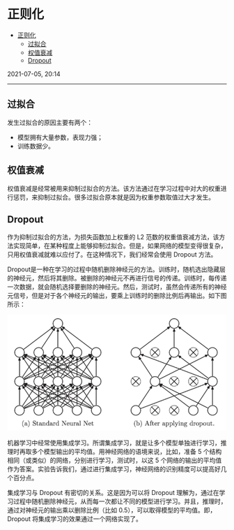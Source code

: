 # 正则化

- [正则化](#正则化)
  - [过拟合](#过拟合)
  - [权值衰减](#权值衰减)
  - [Dropout](#dropout)

2021-07-05, 20:14
***

## 过拟合

发生过拟合的原因主要有两个：

- 模型拥有大量参数，表现力强；
- 训练数据少。

## 权值衰减

权值衰减是经常被用来抑制过拟合的方法。该方法通过在学习过程中对大的权重进行惩罚，来抑制过拟合。很多过拟合原本就是因为权重参数取值过大才发生。


## Dropout

作为抑制过拟合的方法，为损失函数加上权重的 L2 范数的权重值衰减方法，该方法实现简单，在某种程度上能够抑制过拟合。但是，如果网络的模型变得很复杂，只用权值衰减就难以应付了。在这种情况下，我们经常会使用 Dropout 方法。

Dropout是一种在学习的过程中随机删除神经元的方法。训练时，随机选出隐藏层的神经元，然后将其删除。被删除的神经元不再进行信号的传递。训练时，每传递一次数据，就会随机选择要删除的神经元。然后，测试时，虽然会传递所有的神经元信号，但是对于各个神经元的输出，要乘上训练时的删除比例后再输出。如下图所示：

![](images/2021-08-13-15-41-53.png)

机器学习中经常使用集成学习。所谓集成学习，就是让多个模型单独进行学习，推理时再取多个模型输出的平均值。用神经网络的语境来说，比如，准备 5 个结构相同（或类似）的网络，分别进行学习，测试时，以这 5 个网络的输出的平均值作为答案。实验告诉我们，通过进行集成学习，神经网络的识别精度可以提高好几个百分点。

集成学习与 Dropout 有密切的关系。这是因为可以将 Dropout 理解为，通过在学习过程中随机删除神经元，从而每一次都让不同的模型进行学习。并且，推理时，通过对神经元的输出乘以删除比例（比如 0.5），可以取得模型的平均值。即，Dropout 将集成学习的效果通过一个网络实现了。

